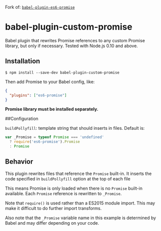 Fork of: [`babel-plugin-es6-promise`]

# babel-plugin-custom-promise

Babel plugin that rewrites Promise references to any custom Promise library, but only if
necessary. Tested with Node.js 0.10 and above.

## Installation

```console
$ npm install --save-dev babel-plugin-custom-promise
```

Then add Promise to your Babel config, like:

```json
{
  "plugins": ["es6-promise"]
}
```

**Promise library must be installed separately.**

##Configuration

`buildPollyfill`: template string that should inserts in files. Default is:

```js
var _Promise = typeof Promise === 'undefined'
  ? require('es6-promise').Promise
  : Promise
```

## Behavior

This plugin rewrites files that reference the `Promise` built-in. It inserts the
code specified in `buildPollyfill` option at the top of each file

This means Promise is only loaded when there is no `Promise` built-in
available. Each `Promise` reference is rewritten to `_Promise`.

Note that `require()` is used rather than a ES2015 module import. This may make
it difficult to do further import transforms.

Also note that the `_Promise` variable name in this example is determined by
Babel and may differ depending on your code.

[`babel-plugin-es6-promise`]: https://github.com/yandex-pcode/babel-plugin-es6-promise